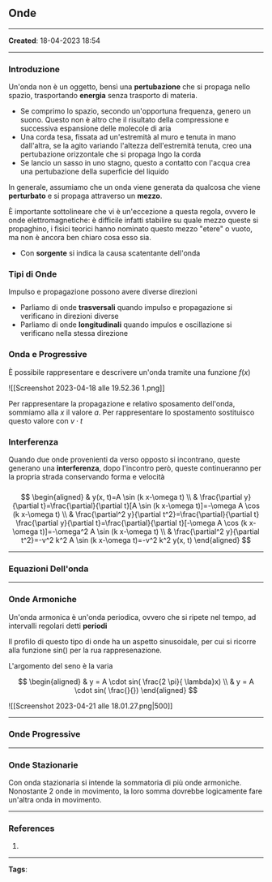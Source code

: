 ## Onde

---

**Created**: 18-04-2023 18:54

---

### Introduzione

Un'onda non è un oggetto, bensì una **pertubazione** che si propaga nello spazio, trasportando **energia** senza trasporto di materia.

- Se comprimo lo spazio, secondo un'opportuna frequenza, genero un suono. Questo non è altro che il risultato della compressione e successiva espansione delle molecole di aria
- Una corda tesa, fissata ad un'estremità al muro e tenuta in mano dall'altra, se la agito variando l'altezza dell'estremità tenuta, creo una pertubazione orizzontale che si propaga lngo la corda
- Se lancio un sasso in uno stagno, questo a contatto con l'acqua crea una pertubazione della superficie del liquido

In generale, assumiamo che un onda viene generata da qualcosa che viene **perturbato** e si propaga attraverso un **mezzo**.

È importante sottolineare che vi è un'eccezione a questa regola, ovvero le onde elettromagnetiche: è difficile infatti stabilire su quale mezzo queste si propaghino, i fisici teorici hanno nominato questo mezzo "etere" o vuoto, ma non è ancora ben chiaro cosa esso sia.

- Con **sorgente** si indica la causa scatentante dell'onda

### Tipi di Onde

Impulso e propagazione possono avere diverse direzioni

- Parliamo di onde **trasversali** quando impulso e propagazione si verificano in direzioni diverse
- Parliamo di onde **longitudinali** quando impulos e oscillazione si verificano nella stessa direzione

### Onda e Progressive

È possibile rappresentare e descrivere un'onda tramite una funzione $f(x)$

![[Screenshot 2023-04-18 alle 19.52.36 1.png]]

Per rappresentare la propagazione e relativo sposamento dell'onda, sommiamo alla $x$ il valore $a$. Per rappresentare lo spostamento sostituisco questo valore con $v\cdot t$ 

### Interferenza

Quando due onde provenienti da verso opposto si incontrano, queste generano una **interferenza**, dopo l'incontro però, queste continueranno per la propria strada conservando forma e velocità

###

$$
\begin{aligned}
& y(x, t)=A \sin (k x-\omega t) \\
& \frac{\partial y}{\partial t}=\frac{\partial}{\partial t}[A \sin (k x-\omega t)]=-\omega A \cos (k x-\omega t) \\
& \frac{\partial^2 y}{\partial t^2}=\frac{\partial}{\partial t} \frac{\partial y}{\partial t}=\frac{\partial}{\partial t}[-\omega A \cos (k x-\omega t)]=-\omega^2 A \sin (k x-\omega t) \\
& \frac{\partial^2 y}{\partial t^2}=-v^2 k^2 A \sin (k x-\omega t)=-v^2 k^2 y(x, t)
\end{aligned}
$$

---

### Equazioni Dell'onda

---

### Onde Armoniche

Un'onda armonica è un'onda periodica, ovvero che si ripete nel tempo, ad intervalli regolari detti **periodi**

Il profilo di questo tipo di onde ha un aspetto sinusoidale, per cui si ricorre alla funzione sin() per la rua rappresenazione.

L'argomento del seno è la varia

$$
\begin{aligned}
& y = A \cdot sin( \frac{2 \pi}{ \lambda}x) \\
& y = A \cdot sin( \frac{}{})
\end{aligned}
$$

![[Screenshot 2023-04-21 alle 18.01.27.png|500]]

---

### Onde Progressive

---

### Onde Stazionarie

Con onda stazionaria si intende la sommatoria di più onde armoniche. Nonostante 2 onde in movimento, la loro somma dovrebbe logicamente fare un'altra onda in movimento.

---

### References

1. 

---
**Tags**: 